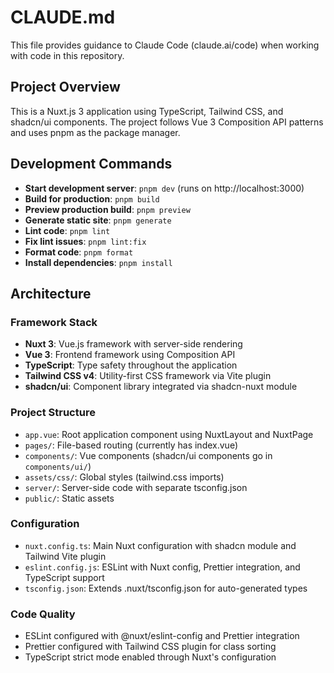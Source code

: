 # CLAUDE.md

This file provides guidance to Claude Code (claude.ai/code) when working with code in this repository.

## Project Overview

This is a Nuxt.js 3 application using TypeScript, Tailwind CSS, and shadcn/ui components. The project follows Vue 3 Composition API patterns and uses pnpm as the package manager.

## Development Commands

- **Start development server**: `pnpm dev` (runs on http://localhost:3000)
- **Build for production**: `pnpm build`
- **Preview production build**: `pnpm preview`
- **Generate static site**: `pnpm generate`
- **Lint code**: `pnpm lint`
- **Fix lint issues**: `pnpm lint:fix`
- **Format code**: `pnpm format`
- **Install dependencies**: `pnpm install`

## Architecture

### Framework Stack

- **Nuxt 3**: Vue.js framework with server-side rendering
- **Vue 3**: Frontend framework using Composition API
- **TypeScript**: Type safety throughout the application
- **Tailwind CSS v4**: Utility-first CSS framework via Vite plugin
- **shadcn/ui**: Component library integrated via shadcn-nuxt module

### Project Structure

- `app.vue`: Root application component using NuxtLayout and NuxtPage
- `pages/`: File-based routing (currently has index.vue)
- `components/`: Vue components (shadcn/ui components go in `components/ui/`)
- `assets/css/`: Global styles (tailwind.css imports)
- `server/`: Server-side code with separate tsconfig.json
- `public/`: Static assets

### Configuration

- `nuxt.config.ts`: Main Nuxt configuration with shadcn module and Tailwind Vite plugin
- `eslint.config.js`: ESLint with Nuxt config, Prettier integration, and TypeScript support
- `tsconfig.json`: Extends .nuxt/tsconfig.json for auto-generated types

### Code Quality

- ESLint configured with @nuxt/eslint-config and Prettier integration
- Prettier configured with Tailwind CSS plugin for class sorting
- TypeScript strict mode enabled through Nuxt's configuration
